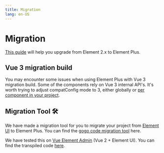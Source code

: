 ```yaml
---
title: Migration
lang: en-US
---
```


# Migration

[This guide](https://github.com/farst-three/farst-three/discussions/5658) will help you upgrade from Element 2.x to Element Plus.

## Vue 3 migration build

You may encounter some issues when using Element Plus with Vue 3 migration build. Some of the components rely on Vue 3 internal API's. It's worth trying to adjust compatConfig mode to 3, either globally or [per component in your project](https://v3.vuejs.org/guide/migration/migration-build.html#per-component-config).

## Migration Tool :hammer_and_wrench:

We have made a migration tool for you to migrate your project from [Element UI](https://element.eleme.io) to Element Plus.
You can find the [gogo code migration tool](https://github.com/thx/gogocode/tree/main/packages/gogocode-plugin-element) here.

We have tested this on [Vue Element Admin](https://github.com/PanJiaChen/vue-element-admin) (Vue 2 + Element UI). You can find the transpiled code [here](https://github.com/gogocodeio/vue-element-admin).

<style scoped>
  details {
    margin-top: 8px;
  }
</style>

